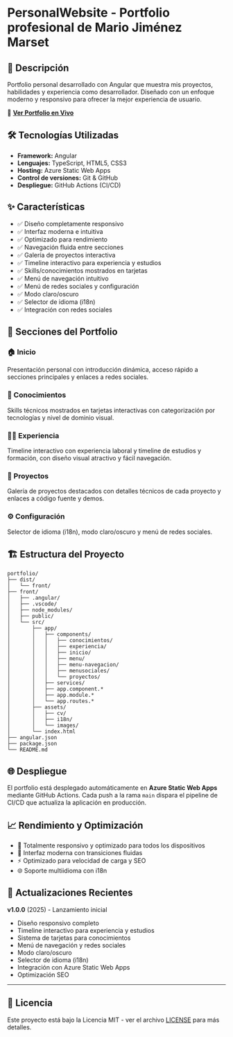 # PersonalWebsite - Portfolio profesional de Mario Jiménez Marset

## 🚀 Descripción

Portfolio personal desarrollado con Angular que muestra mis proyectos, habilidades y experiencia como desarrollador. Diseñado con un enfoque moderno y responsivo para ofrecer la mejor experiencia de usuario.

🔗 **[Ver Portfolio en Vivo](https://gray-cliff-08688c603.1.azurestaticapps.net)**

## 🛠️ Tecnologías Utilizadas

- **Framework:** Angular
- **Lenguajes:** TypeScript, HTML5, CSS3
- **Hosting:** Azure Static Web Apps
- **Control de versiones:** Git & GitHub
- **Despliegue:** GitHub Actions (CI/CD)

## ✨ Características

- ✅ Diseño completamente responsivo
- ✅ Interfaz moderna e intuitiva
- ✅ Optimizado para rendimiento
- ✅ Navegación fluida entre secciones
- ✅ Galería de proyectos interactiva
- ✅ Timeline interactivo para experiencia y estudios
- ✅ Skills/conocimientos mostrados en tarjetas
- ✅ Menú de navegación intuitivo
- ✅ Menú de redes sociales y configuración
- ✅ Modo claro/oscuro
- ✅ Selector de idioma (i18n)
- ✅ Integración con redes sociales

## 📱 Secciones del Portfolio

### 🏠 Inicio
Presentación personal con introducción dinámica, acceso rápido a secciones principales y enlaces a redes sociales.

### 🎯 Conocimientos
Skills técnicos mostrados en tarjetas interactivas con categorización por tecnologías y nivel de dominio visual.

### 👨‍💻 Experiencia
Timeline interactivo con experiencia laboral y timeline de estudios y formación, con diseño visual atractivo y fácil navegación.

### 🚀 Proyectos
Galería de proyectos destacados con detalles técnicos de cada proyecto y enlaces a código fuente y demos.

### ⚙️ Configuración
Selector de idioma (i18n), modo claro/oscuro y menú de redes sociales.

## 🏗️ Estructura del Proyecto

```
portfolio/
├── dist/
│   └── front/
├── front/
│   ├── .angular/
│   ├── .vscode/
│   ├── node_modules/
│   ├── public/
│   └── src/
│       ├── app/
│       │   ├── components/
│       │   │   ├── conocimientos/
│       │   │   ├── experiencia/
│       │   │   ├── inicio/
│       │   │   ├── menu/
│       │   │   ├── menu-navegacion/
│       │   │   ├── menusociales/
│       │   │   └── proyectos/
│       │   ├── services/
│       │   ├── app.component.*
│       │   ├── app.module.*
│       │   └── app.routes.*
│       ├── assets/
│       │   ├── cv/
│       │   ├── i18n/
│       │   └── images/
│       └── index.html
├── angular.json
├── package.json
└── README.md
```

## 🌐 Despliegue

El portfolio está desplegado automáticamente en **Azure Static Web Apps** mediante GitHub Actions. Cada push a la rama `main` dispara el pipeline de CI/CD que actualiza la aplicación en producción.

## 📈 Rendimiento y Optimización

- 📱 Totalmente responsivo y optimizado para todos los dispositivos
- 🎨 Interfaz moderna con transiciones fluidas
- ⚡ Optimizado para velocidad de carga y SEO
- 🌐 Soporte multiidioma con i18n

## 🔄 Actualizaciones Recientes

**v1.0.0** (2025) - Lanzamiento inicial
- Diseño responsivo completo
- Timeline interactivo para experiencia y estudios
- Sistema de tarjetas para conocimientos
- Menú de navegación y redes sociales
- Modo claro/oscuro
- Selector de idioma (i18n)
- Integración con Azure Static Web Apps
- Optimización SEO

---

## 📄 Licencia

Este proyecto está bajo la Licencia MIT - ver el archivo [LICENSE](LICENSE) para más detalles.
